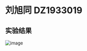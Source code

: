 # 刘旭同 DZ1933019  
## 实验结果  
![image](https://github.com/2019NJUSAT/White-Box-Testing-/blob/master/IMG/result.png)
  

 
